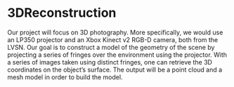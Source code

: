 # 3DReconstruction
Our project will focus on 3D photography. More specifically, we would use an LP350 projector and an  Xbox Kinect v2 RGB-D camera, both from the LVSN. Our goal is to construct a model of the geometry of  the scene by projecting a series of fringes over the environment using the projector. With a series of  images taken using distinct fringes, one can retrieve the 3D coordinates on the object’s surface. The  output will be a point cloud and a mesh model in order to build the model.
